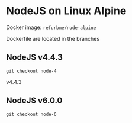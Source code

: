 # NodeJS on Linux Alpine

Docker image: `refurbme/node-alpine`

Dockerfile are located in the branches

## NodeJS v4.4.3

```
git checkout node-4
```

v4.4.3

## NodeJS v6.0.0

```
git checkout node-6
```
